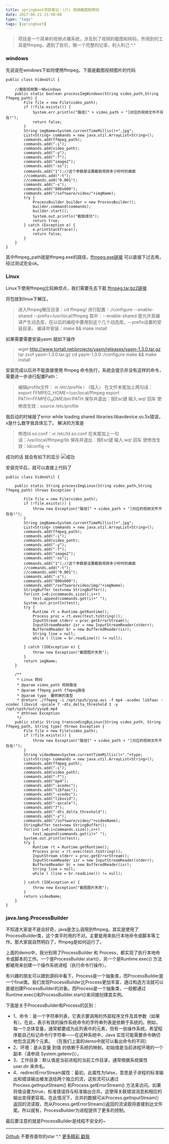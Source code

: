 ```yaml
---
title: springboot项目笔记：(六) 视频截图和转码
date: 2017-06-21 23:50:08
type: "tags"
tags: [springboot]
---
```


> 项目是一个简单的视频点播系统，涉及到了视频的截图和转码，所用到的工具是ffmpeg，遇到了些坑，做一个完整的记录，利人利己 ^.^

<!--more-->

### windows

先说说在windows下如何使用ffmpeg，下面是截图视频图片的代码

```
public class VideoUtil {

    //截取视频第一帧windows   
    public static boolean processImgWindows(String video_path,String ffmpeg_path) {
        File file = new File(video_path);
        if (!file.exists()) {
            System.err.println("路径[" + video_path + "]对应的视频文件不存在!");
            return false;
        }
        String imgName=System.currentTimeMillis()+".jpg";
        List<String> commands = new java.util.ArrayList<String>();
        commands.add(ffmpeg_path);
        commands.add("-i");
        commands.add(video_path);
        commands.add("-y");
        commands.add("-f");
        commands.add("image2");
        commands.add("-ss");
        commands.add("1");//这个参数是设置截取视频多少秒时的画面
        //commands.add("-t");
        //commands.add("0.001");
        commands.add("-s");
        commands.add("800x600");
        commands.add("/software/video/"+imgName);
        try {
            ProcessBuilder builder = new ProcessBuilder();
            builder.command(commands);
            builder.start();
            System.out.println("截取成功");
            return true;
        } catch (Exception e) {
            e.printStackTrace();
            return false;
        }
    }
}
```
其中ffmpeg_path就是ffmpeg.exe的路径，[ffmpeg.exe链接](https://github.com/7le/video/blob/master/ffmpeg.exe) 可以直接下过去用，经过测试完全ok。

### Linux

Linux下使用ffmpeg比较麻烦点，我们需要先去下载 [ffmpeg.tar.bz2链接](https://github.com/7le/video/blob/master/ffmpeg-3.3.tar.bz2) 

将包放到linux下解压，

>进入ffmpeg解压目录：cd ffmpeg/
进行配置：./configure --enable-shared --prefix=/usr/local/ffmpeg
其中：--enable-shared 是允许其编译产生动态库，在以后的编程中要用到这个几个动态库。--prefix设置的安装目录。
编译并安装：make && make install


如果需要需要安装yasm 就如下操作
>wget http://www.tortall.net/projects/yasm/releases/yasm-1.3.0.tar.gz
tar zxvf yasm-1.3.0.tar.gz
cd yasm-1.3.0
./configure
make && make install

安装完成以后并不能直接使用 ffmpeg 命令执行，系统会提示并没有这样的命令，需要进一步进行配置Path：
>编辑profile文件：
       vi /etc/profile
       i （插入）
       在文件末尾加上两句话：
       export FFMPEG_HOME=/usr/local/ffmpeg 
       export PATH=$FFMPEG_HOME/bin:$PATH
       保存并退出：按Esc键 输入:wq! 回车
使修改生效：source /etc/profile

我启动的时候报了error while loading shared libraries:libavdevice.so.5x错误，x是什么数字我具体忘了。
解决的方案是
>修改ld.so.conf：vi /etc/ld.so.conf
       在末尾加上一句话：/usr/local/ffmpeg/lib
       保存并退出：按Esc键 输入:wq! 回车
       使修改生效：ldconfig -v

成功的话 就会有如下的显示
![成功](https://github.com/7le/7le.github.io/raw/master/image/springboot/springboot-6-1.png)

安装完毕后，就可以直接上代码了
```
public class VideoUtil {

    public static String processImgLinux(String video_path,String ffmpeg_path) throws Exception {

        File file = new File(video_path);
        if (!file.exists()) {
            throw new Exception("路径[" + video_path + "]对应的视频文件不存在!");
        }
        String imgName=System.currentTimeMillis()+".jpg";
        List<String> commands = new java.util.ArrayList<String>();
        commands.add(ffmpeg_path);
        commands.add("-i");
        commands.add(video_path);
        commands.add("-y");
        commands.add("-f");
        commands.add("image2");
        commands.add("-ss");
        commands.add("1");//这个参数是设置截取视频多少秒时的画面
        //commands.add("-t");
        //commands.add("0.001");
        commands.add("-s");
        commands.add("800x600");
        commands.add("/software/video/img/"+imgName);
        StringBuffer test=new StringBuffer();
        for(int i=0;i<commands.size();i++)
            test.append(commands.get(i)+" ");
        System.out.println(test);
        try {
            Runtime rt = Runtime.getRuntime();
            Process proc = rt.exec(test.toString());
            InputStream stderr = proc.getErrorStream();
            InputStreamReader isr = new InputStreamReader(stderr);
            BufferedReader br = new BufferedReader(isr);
            String line = null;
            while ( (line = br.readLine()) != null);

        } catch (IOException e) {
            throw new Exception("截图图片失败");
        }
        return imgName;
    }

    /**
     * Linux 转码
     * @param video_path 视频路径
     * @param ffmpeg_path ffmpeg路径
     * @param type  要转换的类型
     * @return ./ffmpeg -i /opt/spzh/yysp.avi -f mp4 -acodec libfaac -vcodec libxvid -qscale 7 -dts_delta_threshold 1 -y /opt/spzh/out/yysp8.mp4
     * @throws Exception
     */
    public static String transcodingByLinux(String video_path, String ffmpeg_path, String type) throws Exception {
        File file = new File(video_path);
        if (!file.exists()) {
            throw new Exception("路径[" + video_path + "]对应的视频文件不存在!");
        }
        String videoName=System.currentTimeMillis()+"."+type;
        List<String> commands = new java.util.ArrayList<String>();
        commands.add(ffmpeg_path);
        commands.add("-i");
        commands.add(video_path);
        commands.add("-f");
        commands.add("mp4");
        commands.add("-acodec");
        commands.add("libfaac");
        commands.add("-vcodec");
        commands.add("libxvid");
        commands.add("-qscale");
        commands.add("7");
        commands.add("-dts_delta_threshold");
        commands.add("-y");
        commands.add("/software/video/"+videoName);
        StringBuffer test=new StringBuffer();
        for(int i=0;i<commands.size();i++)
            test.append(commands.get(i)+" ");
        System.out.println(test);
        try {
            Runtime rt = Runtime.getRuntime();
            Process proc = rt.exec(test.toString());
            InputStream stderr = proc.getErrorStream();
            InputStreamReader isr = new InputStreamReader(stderr);
            BufferedReader br = new BufferedReader(isr);
            String line = null;
            while ( (line = br.readLine()) != null);

        } catch (IOException e) {
            throw new Exception("截图图片失败");
        }
        return videoName;
    }
}
```

### java.lang.ProcessBuilder

不知道大家是不是会好奇，java是怎么调用到ffmpeg。其实是使用了ProcessBuilder类，这个类平时用的不对。主要是用来执行本地命令或脚本等工作。那大家就自然明白了，ffmpeg是如何运行了。

上面的demo中，我分别用了ProcessBuilder 和 Process，都实现了执行本地命令或脚本的工作。一个是ProcessBuilder.start()，另一个是Runtime.exec() 方法都被用来创建一个操作系统进程（执行命令行操作）。

有兴趣的朋友可以跟到源码中看下，Process是一个抽象类，而ProcessBuilder是一个final类。我们发现ProcessBuilder比Process更加丰富，通过构造方法就可以直接创建ProcessBuilder的对象。而Process是一个抽象类，一般都通过Runtime.exec()和ProcessBuilder.start()来间接创建其实例。

下面是关于ProcessBuilder和Process的区别：
* 1、命令：是一个字符串列表，它表示要调用的外部程序文件及其参数（如果有）。在此，表示有效的操作系统命令的字符串列表是依赖于系统的。例如，每一个总体变量，通常都要成为此列表中的元素，但有一些操作系统，希望程序能自己标记命令行字符串——在这种系统中，Java 实现可能需要命令确切地包含这两个元素。 （在我们上面的demo中就可以看出命令的不同）
* 2、环境：是从变量 到值 的依赖于系统的映射。初始值是当前进程环境的一个副本（请参阅 System.getenv()）。
* 3、工作目录：默认值是当前进程的当前工作目录，通常根据系统属性 user.dir 来命名。
* 4、redirectErrorStream属性：最初，此属性为false，意思是子进程的标准输出和错误输出被发送给两个独立的流，这些流可以通过 Process.getInputStream() 和Process.getErrorStream() 方法来访问。如果将值设置为true，标准错误将与标准输出合并。这使得关联错误消息和相应的输出变得更容易。在此情况下，合并的数据可从Process.getInputStream(）返回的流读取，而从Process.getErrorStream()返回的流读取将直接到达文件尾。所以就有，ProcessBuilder为进程提供了更多的控制。

最后要注意的就是ProcessBuilder是线程不安全的~

---
[Github](https://github.com/7le) 不要吝啬你的star ^.^
[更多精彩 戳我](https://7le.top)